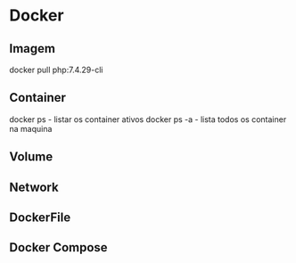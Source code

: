 
# Docker

## Imagem 

docker pull php:7.4.29-cli


## Container

docker ps - listar os container ativos
docker ps -a - lista todos os container na maquina

## Volume

## Network

## DockerFile

## Docker Compose